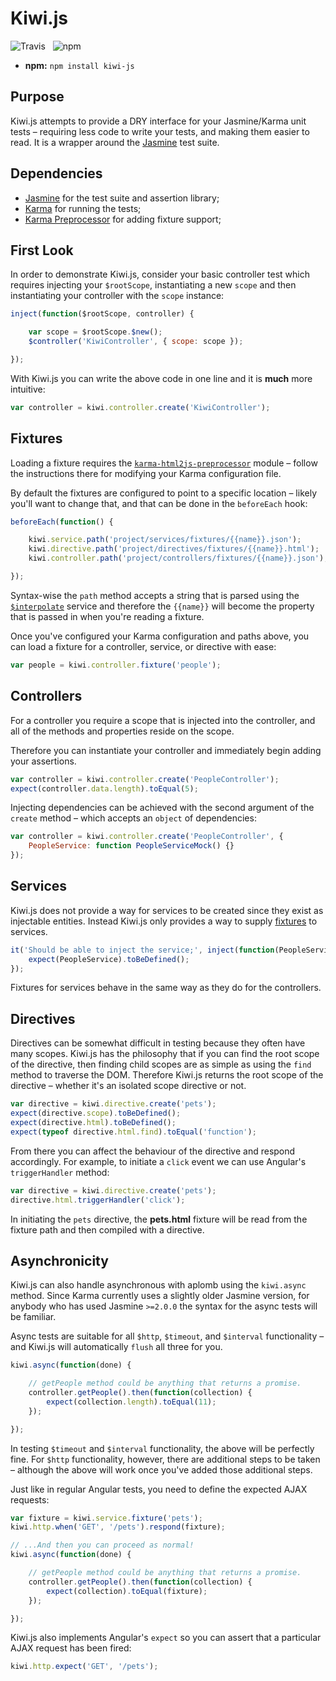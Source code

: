 Kiwi.js
=======

![Travis](https://api.travis-ci.org/Wildhoney/Kiwi.js.png)
&nbsp;
![npm](https://badge.fury.io/js/kiwi-js.png)

* **npm:** `npm install kiwi-js`

Purpose
-------

Kiwi.js attempts to provide a DRY interface for your Jasmine/Karma unit tests &ndash; requiring less code to write your tests, and making them easier to read. It is a wrapper around the [Jasmine](http://jasmine.github.io/) test suite.

Dependencies
-------

 * [Jasmine](http://jasmine.github.io/) for the test suite and assertion library;
 * [Karma](http://karma-runner.github.io/0.12/index.html) for running the tests;
 * [Karma Preprocessor](https://github.com/karma-runner/karma-html2js-preprocessor) for adding fixture support;

First Look
-------

In order to demonstrate Kiwi.js, consider your basic controller test which requires injecting your `$rootScope`, instantiating a new `scope` and then instantiating your controller with the `scope` instance:

```javascript
inject(function($rootScope, controller) {

    var scope = $rootScope.$new();
    $controller('KiwiController', { scope: scope });

});
```

With Kiwi.js you can write the above code in one line and it is **much** more intuitive:

```javascript
var controller = kiwi.controller.create('KiwiController');
```

Fixtures
--------

Loading a fixture requires the [`karma-html2js-preprocessor`](https://github.com/karma-runner/karma-html2js-preprocessor) module &ndash; follow the instructions there for modifying your Karma configuration file.

By default the fixtures are configured to point to a specific location &ndash; likely you'll want to change that, and that can be done in the `beforeEach` hook:

```javascript
beforeEach(function() {

    kiwi.service.path('project/services/fixtures/{{name}}.json');
    kiwi.directive.path('project/directives/fixtures/{{name}}.html');
    kiwi.controller.path('project/controllers/fixtures/{{name}}.json');

});
```

Syntax-wise the `path` method accepts a string that is parsed using the [`$interpolate`](https://docs.angularjs.org/api/ng/service/$interpolate) service and therefore the `{{name}}` will become the property that is passed in when you're reading a fixture.

Once you've configured your Karma configuration and paths above, you can load a fixture for a controller, service, or directive with ease:

```javascript
var people = kiwi.controller.fixture('people');
```

Controllers
--------

For a controller you require a scope that is injected into the controller, and all of the methods and properties reside on the scope.

Therefore you can instantiate your controller and immediately begin adding your assertions.

```javascript
var controller = kiwi.controller.create('PeopleController');
expect(controller.data.length).toEqual(5);
```

Injecting dependencies can be achieved with the second argument of the `create` method &ndash; which accepts an `object` of dependencies:

```javascript
var controller = kiwi.controller.create('PeopleController', {
    PeopleService: function PeopleServiceMock() {}
});
```

Services
--------

Kiwi.js does not provide a way for services to be created since they exist as injectable entities. Instead Kiwi.js only provides a way to supply [fixtures](#fixtures) to services.

```javascript
it('Should be able to inject the service;', inject(function(PeopleService) {
    expect(PeopleService).toBeDefined();
});
```

Fixtures for services behave in the same way as they do for the controllers.

Directives
--------

Directives can be somewhat difficult in testing because they often have many scopes. Kiwi.js has the philosophy that if you can find the root scope of the directive, then finding child scopes are as simple as using the `find` method to traverse the DOM. Therefore Kiwi.js returns the root scope of the directive &ndash; whether it's an isolated scope directive or not.

```javascript
var directive = kiwi.directive.create('pets');
expect(directive.scope).toBeDefined();
expect(directive.html).toBeDefined();
expect(typeof directive.html.find).toEqual('function');
```

From there you can affect the behaviour of the directive and respond accordingly. For example, to initiate a `click` event we can use Angular's `triggerHandler` method:

```javascript
var directive = kiwi.directive.create('pets');
directive.html.triggerHandler('click');
```

In initiating the `pets` directive, the **pets.html** fixture will be read from the fixture path and then compiled with a directive.

Asynchronicity
--------

Kiwi.js can also handle asynchronous with aplomb using the `kiwi.async` method. Since Karma currently uses a slightly older Jasmine version, for anybody who has used Jasmine `>=2.0.0` the syntax for the async tests will be familiar.

Async tests are suitable for all `$http`, `$timeout`, and `$interval` functionality &ndash; and Kiwi.js will automatically `flush` all three for you.

```javascript
kiwi.async(function(done) {

    // getPeople method could be anything that returns a promise.
    controller.getPeople().then(function(collection) {
        expect(collection.length).toEqual(11);
    });

});
```

In testing `$timeout` and `$interval` functionality, the above will be perfectly fine. For `$http` functionality, however, there are additional steps to be taken &ndash; although the above will work once you've added those additional steps.

Just like in regular Angular tests, you need to define the expected AJAX requests:

```javascript
var fixture = kiwi.service.fixture('pets');
kiwi.http.when('GET', '/pets').respond(fixture);

// ...And then you can proceed as normal!
kiwi.async(function(done) {

    // getPeople method could be anything that returns a promise.
    controller.getPeople().then(function(collection) {
        expect(collection).toEqual(fixture);
    });

});
```

Kiwi.js also implements Angular's `expect` so you can assert that a particular AJAX request has been fired:

```javascript
kiwi.http.expect('GET', '/pets');
```